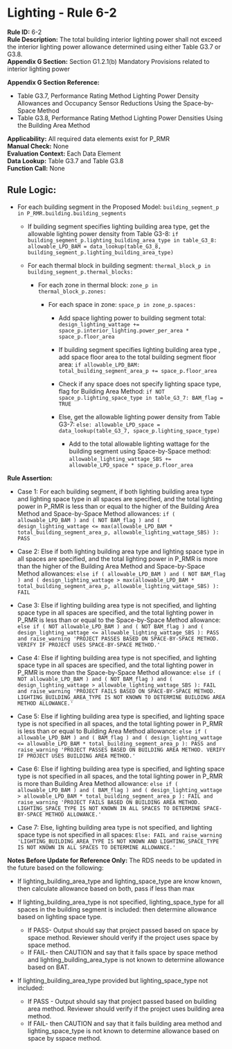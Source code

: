 
# Lighting - Rule 6-2

**Rule ID:** 6-2  
**Rule Description:** The total building interior lighting power shall not exceed the interior lighting power allowance determined using either Table G3.7 or G3.8.  
**Appendix G Section:** Section G1.2.1(b) Mandatory Provisions related to interior lighting power
  
**Appendix G Section Reference:**  

- Table G3.7, Performance Rating Method Lighting Power Density Allowances and Occupancy Sensor Reductions Using the Space-by-Space Method
- Table G3.8, Performance Rating Method Lighting Power Densities Using the Building Area Method  

**Applicability:** All required data elements exist for P_RMR  
**Manual Check:** None  
**Evaluation Context:** Each Data Element  
**Data Lookup:** Table G3.7 and Table G3.8  
**Function Call:** None

## Rule Logic: 

- For each building segment in the Proposed Model: `building_segment_p in P_RMR.building.building_segments`  

  - If building segment specifies lighting building area type, get the allowable lighting power density from Table G3-8: `if building_segment_p.lighting_building_area_type in table_G3_8: allowable_LPD_BAM = data_lookup(table_G3_8, building_segment_p.lighting_building_area_type)`  

  - For each thermal block in building segment: `thermal_block_p in building_segment_p.thermal_blocks:`  
  
    - For each zone in thermal block: `zone_p in thermal_block_p.zones:`  

      - For each space in zone: `space_p in zone_p.spaces:`  

        - Add space lighting power to building segment total: `design_lighting_wattage += space_p.interior_lighting.power_per_area * space_p.floor_area`  

        - If building segment specifies lighting building area type , add space floor area to the total building segment floor area: `if allowable_LPD_BAM: total_building_segment_area_p += space_p.floor_area`  

        - Check if any space does not specify lighting space type, flag for Building Area Method: `if NOT space_p.lighting_space_type in table_G3_7: BAM_flag = TRUE`  

        - Else, get the allowable lighting power density from Table G3-7: `else: allowable_LPD_space = data_lookup(table_G3_7, space_p.lighting_space_type)`  

          - Add to the total allowable lighting wattage for the building segment using Space-by-Space method: `allowable_lighting_wattage_SBS += allowable_LPD_space * space_p.floor_area`  

**Rule Assertion:**

- Case 1: For each building segment, if both lighting building area type and lighting space type in all spaces are specified, and the total lighting power in P_RMR is less than or equal to the higher of the Building Area Method and Space-by-Space Method allowances: `if ( allowable_LPD_BAM ) and ( NOT BAM_flag ) and ( design_lighting_wattage <= max(allowable_LPD_BAM * total_building_segment_area_p, allowable_lighting_wattage_SBS) ): PASS`  

- Case 2: Else if both lighting building area type and lighting space type in all spaces are specified, and the total lighting power in P_RMR is more than the higher of the Building Area Method and Space-by-Space Method allowances: `else if ( allowable_LPD_BAM ) and ( NOT BAM_flag ) and ( design_lighting_wattage > max(allowable_LPD_BAM * total_building_segment_area_p, allowable_lighting_wattage_SBS) ): FAIL`  

- Case 3: Else if lighting building area type is not specified, and lighting space type in all spaces are specified, and the total lighting power in P_RMR is less than or equal to the Space-by-Space Method allowance: `else if ( NOT allowable_LPD_BAM ) and ( NOT BAM_flag ) and ( design_lighting_wattage <= allowable_lighting_wattage_SBS ): PASS and raise_warning 'PROJECT PASSES BASED ON SPACE-BY-SPACE METHOD. VERIFY IF PROJECT USES SPACE-BY-SPACE METHOD.'`  

- Case 4: Else if lighting building area type is not specified, and lighting space type in all spaces are specified, and the total lighting power in P_RMR is more than the Space-by-Space Method allowance: `else if ( NOT allowable_LPD_BAM ) and ( NOT BAM_flag ) and ( design_lighting_wattage > allowable_lighting_wattage_SBS ): FAIL and raise_warning 'PROJECT FAILS BASED ON SPACE-BY-SPACE METHOD. LIGHTING_BUILDING_AREA_TYPE IS NOT KNOWN TO DETERMINE BUILDING AREA METHOD ALLOWANCE.'`  

- Case 5: Else if lighting building area type is specified, and lighting space type is not specified in all spaces, and the total lighting power in P_RMR is less than or equal to Building Area Method allowance: `else if ( allowable_LPD_BAM ) and ( BAM_flag ) and ( design_lighting_wattage <= allowable_LPD_BAM * total_building_segment_area_p ): PASS and raise_warning 'PROJECT PASSES BASED ON BUILDING AREA METHOD. VERIFY IF PROJECT USES BUILDING AREA METHOD.'`  

- Case 6: Else if lighting building area type is specified, and lighting space type is not specified in all spaces, and the total lighting power in P_RMR is more than Building Area Method allowance: `else if ( allowable_LPD_BAM ) and ( BAM_flag ) and ( design_lighting_wattage > allowable_LPD_BAM * total_building_segment_area_p ): FAIL and raise_warning 'PROJECT FAILS BASED ON BUILDING AREA METHOD. LIGHTING_SPACE_TYPE IS NOT KNOWN IN ALL SPACES TO DETERMINE SPACE-BY-SPACE METHOD ALLOWANCE.'`  

- Case 7: Else, lighting building area type is not specified, and lighting space type is not specified in all spaces: `Else: FAIL and raise_warning 'LIGHTING_BUILDING_AREA_TYPE IS NOT KNOWN AND LIGHTING_SPACE_TYPE IS NOT KNOWN IN ALL SPACES TO DETERMINE ALLOWANCE.'`  

**Notes Before Update for Reference Only:** 
The RDS needs to be updated in the future based on the following:
- If lighting_building_area_type and lighting_space_type are know known, then calculate allowance based on both, pass if less than max  

- If lighting_building_area_type is not specified, lighting_space_type for all spaces in the building segment is included: then determine allowance based on lighting space type.  
    - If PASS- Output should say that project passed based on space by space method. Reviewer should verify if the project uses space by space method.  
    - If FAIL- then CAUTION and say that it fails space by space method and lighting_building_area_type is not known to determine allowance based on BAT.  
    
- If lighting_building_area_type provided but lighting_space_type not included:   
    - If PASS - Output should say that project passed based on building area method. Reviewer should verify if the project uses building area method. 
    - If FAIL- then CAUTION and say that it fails building area method and lighting_space_type is not known to determine allowance based on space by sspace method.    

